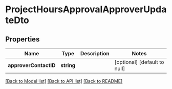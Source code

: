 # ProjectHoursApprovalApproverUpdateDto

## Properties
Name | Type | Description | Notes
------------ | ------------- | ------------- | -------------
**approverContactID** | **string** |  | [optional] [default to null]

[[Back to Model list]](../README.md#documentation-for-models) [[Back to API list]](../README.md#documentation-for-api-endpoints) [[Back to README]](../README.md)


